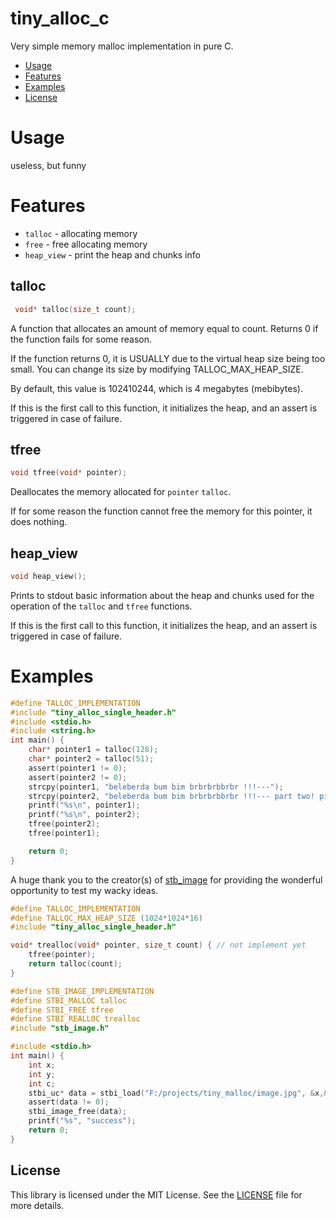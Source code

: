 # tiny_alloc_c
Very simple memory malloc implementation in pure C.

- [Usage](#usage)
- [Features](#features)
- [Examples](#examples)
- [License](#license)

# Usage
useless, but funny

# Features
 - `talloc` - allocating memory
 - `free` - free allocating memory
 - `heap_view` - print the heap and chunks info
## talloc
```C
 void* talloc(size_t count);
```

A function that allocates an amount of memory equal to count. Returns 0 if the function fails for some reason.

If the function returns 0, it is USUALLY due to the virtual heap size being too small. You can change its size by modifying TALLOC_MAX_HEAP_SIZE.

By default, this value is 102410244, which is 4 megabytes (mebibytes).

If this is the first call to this function, it initializes the heap, and an assert is triggered in case of failure.

## tfree
```C
void tfree(void* pointer);
```

Deallocates the memory allocated for `pointer` `talloc`.

If for some reason the function cannot free the memory for this pointer, it does nothing.

## heap_view
```C
void heap_view();
```

Prints to stdout basic information about the heap and chunks used for the operation of the `talloc` and `tfree` functions.

If this is the first call to this function, it initializes the heap, and an assert is triggered in case of failure.

# Examples
```C
#define TALLOC_IMPLEMENTATION
#include "tiny_alloc_single_header.h"
#include <stdio.h>
#include <string.h>
int main() {
    char* pointer1 = talloc(128); 
    char* pointer2 = talloc(51);
    assert(pointer1 != 0);
    assert(pointer2 != 0);
    strcpy(pointer1, "beleberda bum bim brbrbrbbrbr !!!---");
    strcpy(pointer2, "beleberda bum bim brbrbrbbrbr !!!--- part two! pis");
    printf("%s\n", pointer1);
    printf("%s\n", pointer2);
    tfree(pointer2);
    tfree(pointer1);

    return 0;
}
```

A huge thank you to the creator(s) of [stb_image](https://github.com/nothings/stb/blob/master/stb_image.h) for providing the wonderful opportunity to test my wacky ideas.

```C
#define TALLOC_IMPLEMENTATION
#define TALLOC_MAX_HEAP_SIZE (1024*1024*16) 
#include "tiny_alloc_single_header.h"

void* trealloc(void* pointer, size_t count) { // not implement yet
    tfree(pointer);
    return talloc(count);
}

#define STB_IMAGE_IMPLEMENTATION
#define STBI_MALLOC talloc
#define STBI_FREE tfree
#define STBI_REALLOC trealloc
#include "stb_image.h"

#include <stdio.h>
int main() {
    int x;
    int y;
    int c;
    stbi_uc* data = stbi_load("F:/projects/tiny_malloc/image.jpg", &x,& y, &c, 3);
    assert(data != 0);
    stbi_image_free(data);
    printf("%s", "success");
    return 0;
}
```

## License

This library is licensed under the MIT License. See the [LICENSE](LICENSE) file for more details.
